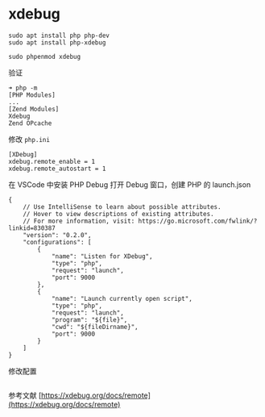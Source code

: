 # xdebug



```text
sudo apt install php php-dev
sudo apt install php-xdebug
```

```text
sudo phpenmod xdebug
```

验证

```text
➜ php -m
[PHP Modules]
...
[Zend Modules]
Xdebug
Zend OPcache
```

修改 `php.ini`

```text
[XDebug]
xdebug.remote_enable = 1
xdebug.remote_autostart = 1
```

在 VSCode 中安装 PHP Debug 打开 Debug 窗口，创建 PHP 的 launch.json

```text
{
    // Use IntelliSense to learn about possible attributes.
    // Hover to view descriptions of existing attributes.
    // For more information, visit: https://go.microsoft.com/fwlink/?linkid=830387
    "version": "0.2.0",
    "configurations": [
        {
            "name": "Listen for XDebug",
            "type": "php",
            "request": "launch",
            "port": 9000
        },
        {
            "name": "Launch currently open script",
            "type": "php",
            "request": "launch",
            "program": "${file}",
            "cwd": "${fileDirname}",
            "port": 9000
        }
    ]
}
```

修改配置

```text

```

参考文献 [https://xdebug.org/docs/remote](https://xdebug.org/docs/remote)


